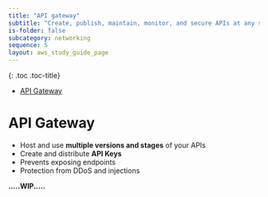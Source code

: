 ```yaml
---
title: "API gateway"
subtitle: "Create, publish, maintain, monitor, and secure APIs at any scale"
is-folder: false
subcategory: networking
sequence: 5
layout: aws_study_guide_page
---
```


{: .toc .toc-title}
- [API Gateway](#api-gateway)

# API Gateway

* Host and use **multiple versions and stages** of your APIs
* Create and distribute **API Keys**
* Prevents exposing endpoints
* Protection from DDoS and injections
  

**.....WIP.....**
